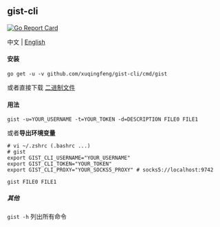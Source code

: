 ## gist-cli

[![Go Report Card](https://goreportcard.com/badge/github.com/xuqingfeng/gist-cli?style=flat-square)](https://goreportcard.com/report/github.com/xuqingfeng/gist-cli)

中文 | [English](./README.en.md)

#### 安装

`go get -u -v github.com/xuqingfeng/gist-cli/cmd/gist`

或者直接下载 [二进制文件](https://github.com/xuqingfeng/gist-cli/releases)

#### 用法

`gist -u=YOUR_USERNAME -t=YOUR_TOKEN -d=DESCRIPTION FILE0 FILE1`

或者**导出环境变量**

```
# vi ~/.zshrc (.bashrc ...)
# gist
export GIST_CLI_USERNAME="YOUR_USERNAME"
export GIST_CLI_TOKEN="YOUR_TOKEN"
export GIST_CLI_PROXY="YOUR_SOCKS5_PROXY" # socks5://localhost:9742
```

`gist FILE0 FILE1`

##### 其他

`gist -h` 列出所有命令